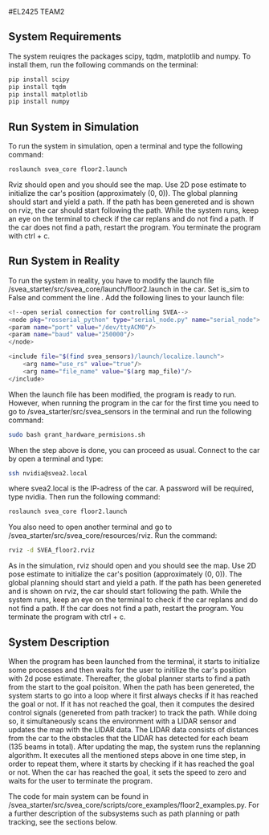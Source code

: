 #EL2425 TEAM2

## System Requirements

The system reuiqres the packages scipy, tqdm, matplotlib and numpy. To install them, run the following commands on the terminal:

```bash
pip install scipy
pip install tqdm
pip install matplotlib
pip install numpy
```

## Run System in Simulation

To run the system in simulation, open a terminal and type the following command:

```bash
roslaunch svea_core floor2.launch
```

Rviz should open and you should see the map. Use 2D pose estimate to initialize the car's position (approximately (0, 0)). The global planning should start and yield a path. If the path has been genereted and is shown on rviz, the car should start following the path. While the system runs, keep an eye on the terminal to check if the car replans and do not find a path. If the car does not find a path, restart the program. You terminate the program with ctrl + c.

## Run System in Reality

To run the system in reality, you have to modify the launch file /svea_starter/src/svea_core/launch/floor2.launch in the car. Set is_sim to False and comment the line <node pkg="map_server" type="map_server" name="map_server" output="screen" args="$(arg map_file)" />. Add the following lines to your launch file:

```bash
<!--open serial connection for controlling SVEA-->
<node pkg="rosserial_python" type="serial_node.py" name="serial_node">
<param name="port" value="/dev/ttyACM0"/>
<param name="baud" value="250000"/>
</node>

<include file="$(find svea_sensors)/launch/localize.launch">
    <arg name="use_rs" value="true"/>
    <arg name="file_name" value="$(arg map_file)"/>
</include>
```

When the launch file has been modified, the program is ready to run. However, when running the program in the car for the first time you need to go to /svea_starter/src/svea_sensors in the terminal and run the following command:

```bash
sudo bash grant_hardware_permisions.sh
```

When the step above is done, you can proceed as usual. Connect to the car by open a terminal and type:

```bash
ssh nvidia@svea2.local
```

where svea2.local is the IP-adress of the car. A password will be required, type nvidia. Then run the following command:

```bash
roslaunch svea_core floor2.launch
```

You also need to open another terminal and go to /svea_starter/src/svea_core/resources/rviz. Run the command:

```bash
rviz -d SVEA_floor2.rviz
```

As in the simulation, rviz should open and you should see the map. Use 2D pose estimate to initialize the car's position (approximately (0, 0)). The global planning should start and yield a path. If the path has been genereted and is shown on rviz, the car should start following the path. While the system runs, keep an eye on the terminal to check if the car replans and do not find a path. If the car does not find a path, restart the program. You terminate the program with ctrl + c.

## System Description

When the program has been launched from the terminal, it starts to initialize some processes and then waits for the user to initilize the car's position with 2d pose estimate. Thereafter, the global planner starts to find a path from the start to the goal poisiton. When the path has been genereted, the system starts to go into a loop where it first always checks if it has reached the goal or not. If it has not reached the goal, then it computes the desired control signals (genereted from path tracker) to track the path. While doing so, it simultaneously scans the environment with a LIDAR sensor and updates the map with the LIDAR data. The LIDAR data consists of distances from the car to the obstacles that the LIDAR has detected for each beam (135 beams in total). After updating the map, the system runs the replanning algorithm. It executes all the mentioned steps above in one time step, in order to repeat them, where it starts by checking if it has reached the goal or not. When the car has reached the goal, it sets the speed to zero and waits for the user to terminate the program.

The code for main system can be found in /svea_starter/src/svea_core/scripts/core_examples/floor2_examples.py. For a further description of the subsystems such as path planning or path tracking, see the sections below.


 

 

